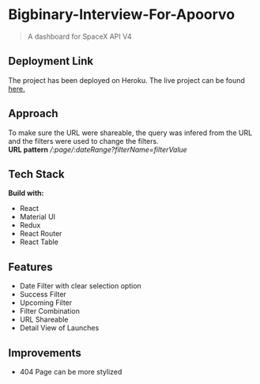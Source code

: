# Bigbinary-Interview-For-Apoorvo
> A dashboard for SpaceX API V4

## Deployment Link
The project has been deployed on Heroku.
The live project can be found [here.](https://bigbinary-spacex-apoorvo.herokuapp.com/)

## Approach
To make sure the URL were shareable, the query was infered from the URL and the filters were used to change the filters.  
**URL pattern** */:page/:dateRange?filterName=filterValue*

## Tech Stack
**Build with:**
- React
- Material UI
- Redux
- React Router
- React Table

## Features
- Date Filter with clear selection option
- Success Filter
- Upcoming Filter
- Filter Combination
- URL Shareable
- Detail View of Launches

## Improvements
- 404 Page can be more stylized
